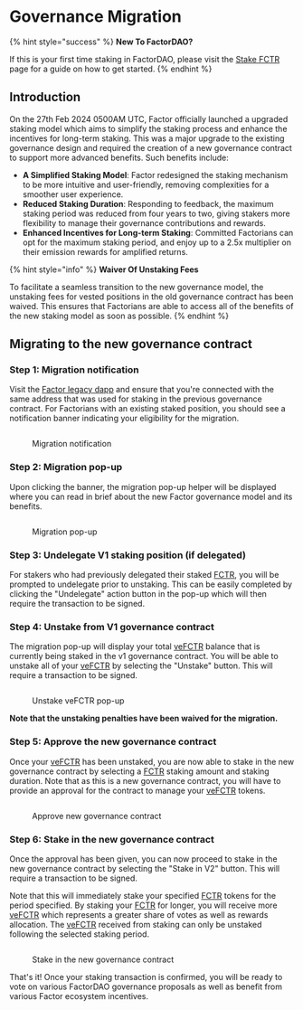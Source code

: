 # Governance Migration

{% hint style="success" %}
**New To FactorDAO?**

If this is your first time staking in FactorDAO, please visit the [Stake FCTR](stake-fctr.md) page for a guide on how to get started.
{% endhint %}

## Introduction

On the 27th Feb 2024 0500AM UTC, Factor officially launched a upgraded staking model which aims to simplify the staking process and enhance the incentives for long-term staking. This was a major upgrade to the existing governance design and required the creation of a new governance contract to support more advanced benefits. Such benefits include:

* **A Simplified Staking Model**: Factor redesigned the staking mechanism to be more intuitive and user-friendly, removing complexities for a smoother user experience.
* **Reduced Staking Duration**: Responding to feedback, the maximum staking period was reduced from four years to two, giving stakers more flexibility to manage their governance contributions and rewards.
* **Enhanced Incentives for Long-term Staking**: Committed Factorians can opt for the maximum staking period, and enjoy up to a 2.5x multiplier on their emission rewards for amplified returns.

{% hint style="info" %}
**Waiver Of Unstaking Fees**

To facilitate a seamless transition to the new governance model, the unstaking fees for vested positions in the old governance contract has been waived. This ensures that Factorians are able to access all of the benefits of the new staking model as soon as possible.
{% endhint %}

## **Migrating to the new governance contract**

### **Step 1: Migration notification**

Visit the [Factor legacy dapp](https://legacy.factor.fi/) and ensure that you're connected with the same address that was used for staking in the previous governance contract. For Factorians with an existing staked position, you should see a notification banner indicating your eligibility for the migration.

<figure><img src="../../../.gitbook/assets/GovernanceMigration_Banner.png" alt=""><figcaption><p>Migration notification</p></figcaption></figure>

### Step 2: Migration pop-up

Upon clicking the banner, the migration pop-up helper will be displayed where you can read in brief about the new Factor governance model and its benefits.

<figure><img src="../../../.gitbook/assets/GovernanceMigration_PopUp_Intro.png" alt=""><figcaption><p>Migration pop-up</p></figcaption></figure>

### Step 3: Undelegate V1 staking position (if delegated)

For stakers who had previously delegated their staked [FCTR](../../fctr-token/#fctr), you will be prompted to undelegate prior to unstaking. This can be easily completed by clicking the "Undelegate" action button in the pop-up which will then require the transaction to be signed.

### Step 4: Unstake from V1 governance contract

The migration pop-up will display your total [veFCTR](../../fctr-token/#vefctr) balance that is currently being staked in the v1 governance contract. You will be able to unstake all of your [veFCTR](../../fctr-token/#vefctr) by selecting the "Unstake" button. This will require a transaction to be signed.

<figure><img src="../../../.gitbook/assets/GovernanceMigration_PopUp_Unstake.png" alt=""><figcaption><p>Unstake veFCTR pop-up</p></figcaption></figure>

**Note that the unstaking penalties have been waived for the migration.**

### Step 5: Approve the new governance contract

Once your [veFCTR](../../fctr-token/#vefctr) has been unstaked, you are now able to stake in the new governance contract by selecting a [FCTR](../../fctr-token/#fctr) staking amount and staking duration. Note that as this is a new governance contract, you will have to provide an approval for the contract to manage your [veFCTR](../../fctr-token/#vefctr) tokens.

<figure><img src="../../../.gitbook/assets/GovernanceMigration_PopUp_Approval.png" alt=""><figcaption><p>Approve new governance contract</p></figcaption></figure>

### Step 6: Stake in the new governance contract

Once the approval has been given, you can now proceed to stake in the new governance contract by selecting the "Stake in V2" button. This will require a transaction to be signed.

Note that this will immediately stake your specified [FCTR](../../fctr-token/#fctr) tokens for the period specified. By staking your [FCTR](../../fctr-token/#fctr) for longer, you will receive more [veFCTR](../../fctr-token/#vefctr) which represents a greater share of votes as well as rewards allocation. The [veFCTR](../../fctr-token/#vefctr) received from staking can only be unstaked following the selected staking period.

<figure><img src="../../../.gitbook/assets/GovernanceMigration_PopUp_Stakev2.png" alt=""><figcaption><p>Stake in the new governance contract</p></figcaption></figure>

That's it! Once your staking transaction is confirmed, you will be ready to vote on various FactorDAO governance proposals as well as benefit from various Factor ecosystem incentives.
